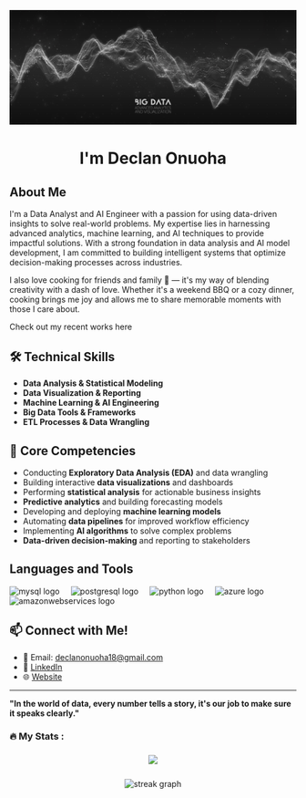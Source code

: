 
![My Photo](pic2.jpg)


###

<h1 align="center"> I'm Declan Onuoha </h1>

## About Me
I'm a Data Analyst and AI Engineer with a passion for using data-driven insights to solve real-world problems. My expertise lies in harnessing advanced analytics, machine learning, and AI techniques to provide impactful solutions. With a strong foundation in data analysis and AI model development, I am committed to building intelligent systems that optimize decision-making processes across industries.

I also love cooking for friends and family 🍳 — it's my way of blending creativity with a dash of love. Whether it's a weekend BBQ or a cozy dinner, cooking brings me joy and allows me to share memorable moments with those I care about.

Check out my recent works <a href="https://declanonuoha.github.io/Portfolio/" target="_blank" style="text-decoration: none; color: inherit;">here</a>


## 🛠️ Technical Skills
- **Data Analysis & Statistical Modeling**  
- **Data Visualization & Reporting**
- **Machine Learning & AI Engineering**
- **Big Data Tools & Frameworks**
- **ETL Processes & Data Wrangling**


## 🔭 Core Competencies
- Conducting **Exploratory Data Analysis (EDA)** and data wrangling
- Building interactive **data visualizations** and dashboards
- Performing **statistical analysis** for actionable business insights
- **Predictive analytics** and building forecasting models
- Developing and deploying **machine learning models** 
- Automating **data pipelines** for improved workflow efficiency
- Implementing **AI algorithms** to solve complex problems
- **Data-driven decision-making** and reporting to stakeholders

## Languages and Tools
<div align="left">
  <img src="https://cdn.jsdelivr.net/gh/devicons/devicon/icons/mysql/mysql-original.svg" height="40" alt="mysql logo"  />
  <img width="12" />
  <img src="https://cdn.jsdelivr.net/gh/devicons/devicon/icons/postgresql/postgresql-original.svg" height="40" alt="postgresql logo"  />
  <img width="12" />
  <img src="https://cdn.jsdelivr.net/gh/devicons/devicon/icons/python/python-original.svg" height="40" alt="python logo"  />
  <img width="12" />
  <img src="https://cdn.jsdelivr.net/gh/devicons/devicon/icons/azure/azure-original.svg" height="40" alt="azure logo"  />
  <img width="12" />
  <img src="https://cdn.jsdelivr.net/gh/devicons/devicon/icons/amazonwebservices/amazonwebservices-line-wordmark.svg" height="40" alt="amazonwebservices logo"  />
</div>  

## 📫 Connect with Me!

- 📧 Email: [declanonuoha18@gmail.com](mailto:declanonuoha18@gmail.com)
- 💼 [LinkedIn](https://https://www.linkedin.com/in/declan-onuoha/)
- 🌐 [Website](https://declanonuoha.github.io/Portfolio/#portfolio)

---

 **"In the world of data, every number tells a story, it's our job to make sure it speaks clearly."**


###

<h3 align="left">🔥   My Stats :</h3>

###

<div align="center">
  <img src="https://visitor-badge.laobi.icu/badge?page_id=DeclanOnuoha.DeclanOnuoha&"  />
</div>

###

<div align="center">
  <img src="https://streak-stats.demolab.com?user=DeclanOnuoha&locale=en&mode=daily&theme=dark&hide_border=false&border_radius=5&order=3" height="220" alt="streak graph"  />
</div>

###
